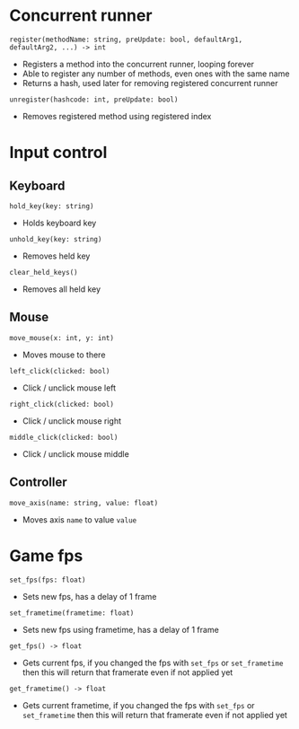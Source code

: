 # Concurrent runner
`register(methodName: string, preUpdate: bool, defaultArg1, defaultArg2, ...) -> int`
- Registers a method into the concurrent runner, looping forever
- Able to register any number of methods, even ones with the same name
- Returns a hash, used later for removing registered concurrent runner

`unregister(hashcode: int, preUpdate: bool)`
- Removes registered method using registered index

# Input control
## Keyboard
`hold_key(key: string)`
- Holds keyboard key

`unhold_key(key: string)`
- Removes held key

`clear_held_keys()`
- Removes all held key

## Mouse
`move_mouse(x: int, y: int)`
- Moves mouse to there

`left_click(clicked: bool)`
- Click / unclick mouse left

`right_click(clicked: bool)`
- Click / unclick mouse right

`middle_click(clicked: bool)`
- Click / unclick mouse middle

## Controller
`move_axis(name: string, value: float)`
- Moves axis `name` to value `value`

# Game fps
`set_fps(fps: float)`
- Sets new fps, has a delay of 1 frame

`set_frametime(frametime: float)`
- Sets new fps using frametime, has a delay of 1 frame

`get_fps() -> float`
- Gets current fps, if you changed the fps with `set_fps` or `set_frametime` then this will return that framerate even if not applied yet

`get_frametime() -> float`
- Gets current frametime, if you changed the fps with `set_fps` or `set_frametime` then this will return that framerate even if not applied yet